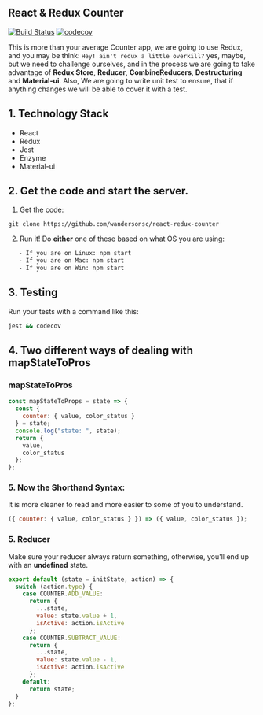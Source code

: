 ## React & Redux Counter

[![Build Status](https://travis-ci.org/wandersonsc/react-redux-counter.svg?branch=master)](https://travis-ci.org/wandersonsc/react-redux-counter)
[![codecov](https://codecov.io/gh/wandersonsc/react-redux-counter/branch/master/graph/badge.svg)](https://codecov.io/gh/wandersonsc/react-redux-counter)

This is more than your average Counter app, we are going to use Redux, and you may be think: `Hey! ain't redux a little overkill?` yes, maybe, but we need to challenge ourselves, and in the process we are going to take advantage of **Redux Store**, **Reducer**, **CombineReducers**, **Destructuring** and **Material-ui**.
Also, We are going to write unit test to ensure, that if anything changes we will be able to cover it with a test.

## 1. Technology Stack

- React
- Redux
- Jest
- Enzyme
- Material-ui

## 2. Get the code and start the server.

1. Get the code:

```
git clone https://github.com/wandersonsc/react-redux-counter
```

2. Run it! Do **either** one of these based on what OS you are using:

```sh
   - If you are on Linux: npm start
   - If you are on Mac: npm start
   - If you are on Win: npm start
```

## 3. Testing

Run your tests with a command like this:

```sh
jest && codecov
```

## 4. Two different ways of dealing with mapStateToPros

### mapStateToPros

```js
const mapStateToProps = state => {
  const {
    counter: { value, color_status }
  } = state;
  console.log("state: ", state);
  return {
    value,
    color_status
  };
};
```

### 5. Now the Shorthand Syntax:

It is more cleaner to read and more easier to some of you to understand.

```js
({ counter: { value, color_status } }) => ({ value, color_status });
```

### 5. Reducer

Make sure your reducer always return something, otherwise, you'll end up with an **undefined** state.

```js
export default (state = initState, action) => {
  switch (action.type) {
    case COUNTER.ADD_VALUE:
      return {
        ...state,
        value: state.value + 1,
        isActive: action.isActive
      };
    case COUNTER.SUBTRACT_VALUE:
      return {
        ...state,
        value: state.value - 1,
        isActive: action.isActive
      };
    default:
      return state;
  }
};
```
